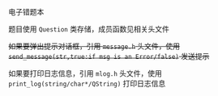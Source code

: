 电子错题本

题目使用 `Question` 类存储，成员函数见相关头文件

~~如果要弹出提示对话框，引用 `message.h` 头文件，使用 `send_message(str,true:if msg is an Error/false)` 发送提示~~

如果要打印日志信息，引用 `mlog.h` 头文件，使用 `print_log(string/char*/QString)` 打印日志信息

